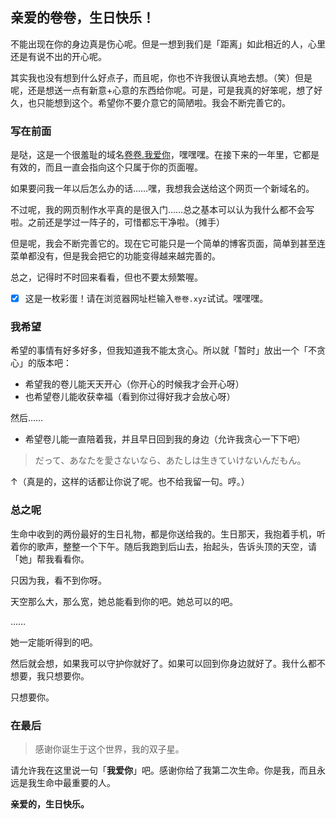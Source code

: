 ## 亲爱的卷卷，生日快乐！

不能出现在你的身边真是伤心呢。但是一想到我们是「距离」如此相近的人，心里还是有说不出的开心呢。

其实我也没有想到什么好点子，而且呢，你也不许我很认真地去想。（笑）但是呢，还是想送一点有新意+心意的东西给你呢。可是，可是我真的好笨呢，想了好久，也只能想到这个。希望你不要介意它的简陋啦。我会不断完善它的。

### 写在前面

是哒，这是一个很羞耻的域名[卷卷.我爱你](https://卷卷.我爱你)，嘿嘿嘿。在接下来的一年里，它都是有效的，而且一直会指向这个只属于你的页面喔。

如果要问我一年以后怎么办的话……嘿，我想我会送给这个网页一个新域名的。

不过呢，我的网页制作水平真的是很入门……总之基本可以认为我什么都不会写啦。之前还是学过一阵子的，可惜都忘干净啦。（摊手）

但是呢，我会不断完善它的。现在它可能只是一个简单的博客页面，简单到甚至连菜单都没有，但是我会把它的功能变得越来越完善的。

总之，记得时不时回来看看，但也不要太频繁喔。

- [x] 这是一枚彩蛋！请在浏览器网址栏输入`卷卷.xyz`试试。嘿嘿嘿。

### 我希望

希望的事情有好多好多，但我知道我不能太贪心。所以就「暂时」放出一个「不贪心」的版本吧：

- 希望我的卷儿能天天开心（你开心的时候我才会开心呀）
- 也希望卷儿能收获幸福（看到你过得好我才会放心呀）

然后……

- 希望卷儿能一直陪着我，并且早日回到我的身边（允许我贪心一下下吧）

> だって、あなたを愛さないなら、あたしは生きていけないんだもん。

↑（真是的，这样的话都让你说了呢。也不给我留一句。哼。）

### 总之呢

生命中收到的两份最好的生日礼物，都是你送给我的。生日那天，我抱着手机，听着你的歌声，整整一个下午。随后我跑到后山去，抬起头，告诉头顶的天空，请「她」帮我看看你。

只因为我，看不到你呀。

天空那么大，那么宽，她总能看到你的吧。她总可以的吧。

……

她一定能听得到的吧。

然后就会想，如果我可以守护你就好了。如果可以回到你身边就好了。我什么都不想要，我只想要你。

只想要你。

### 在最后

> 感谢你诞生于这个世界，我的双子星。

请允许我在这里说一句「**我爱你**」吧。感谢你给了我第二次生命。你是我，而且永远是我生命中最重要的人。

**亲爱的，生日快乐。**
